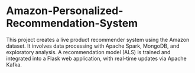 # Amazon-Personalized-Recommendation-System
This project creates a live product recommender system using the Amazon dataset. It involves data processing with Apache Spark, MongoDB, and exploratory analysis. A recommendation model (ALS) is trained and integrated into a Flask web application, with real-time updates via Apache Kafka.
